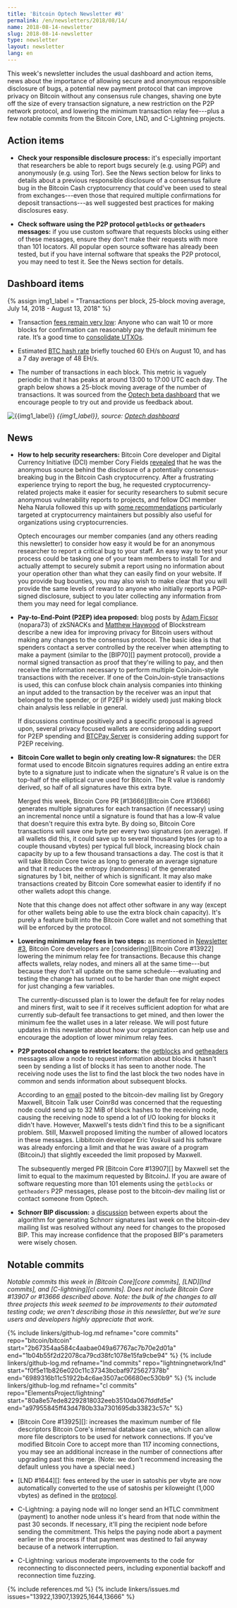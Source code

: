 ```yaml
---
title: 'Bitcoin Optech Newsletter #8'
permalink: /en/newsletters/2018/08/14/
name: 2018-08-14-newsletter
slug: 2018-08-14-newsletter
type: newsletter
layout: newsletter
lang: en
---
```

This week's newsletter includes the usual dashboard and action items,
news about the importance of allowing secure and anonymous responsible
disclosure of bugs, a potential new payment protocol that can improve
privacy on Bitcoin without any consensus rule changes, shaving one byte
off the size of every transaction signature, a new restriction on the P2P
network protocol, and lowering the minimum transaction relay fee---plus
a few notable commits from the Bitcoin Core, LND, and C-Lightning
projects.

## Action items

- **Check your responsible disclosure process:** it's especially
  important that researchers be able to report bugs securely (e.g. using
  PGP) and anonymously (e.g. using Tor).  See the News section below for
  links to details about a previous responsible disclosure of a consensus
  failure bug in the Bitcoin Cash cryptocurrency that could've been used
  to steal from exchanges---even those that required multiple
  confirmations for deposit transactions---as well suggested best
  practices for making disclosures easy.

- **Check software using the P2P protocol `getblocks` or `getheaders` messages:**
  if you use custom software that requests blocks using
  either of these messages, ensure they don't make their requests with
  more than 101 locators.  All popular open source software has already
  been tested, but if you have internal software that speaks the P2P
  protocol, you may need to test it.  See the News section for details.

## Dashboard items

{% assign img1_label = "Transactions per block, 25-block moving average, July 14, 2018 - August 13, 2018" %}

- Transaction [fees remain very low][fee metrics]: Anyone who can wait 10 or
more blocks for confirmation can reasonably pay the default minimum fee rate.
It’s a good time to [consolidate UTXOs][consolidate info].

- Estimated [BTC hash rate][btc hash rate] briefly touched 60 EH/s on August 10, and has a 7 day average of 48 EH/s.

- The number of transactions in each block. This metric is vaguely periodic in that it has peaks at around 13:00 to 17:00 UTC each
day. The graph below shows a 25-block moving average of the number of transactions. It was sourced from the
[Optech beta dashboard][periodic txn data] that we encourage people to try out and provide us feedback about.

![{{img1_label}}](/img/posts/transactions-spikes.png)
*{{img1_label}},
source: [Optech dashboard][periodic txn data]*

## News

- **How to help security researchers:** Bitcoin Core developer and Digital Currency Initiative (DCI) member Cory
  Fields [revealed][fields post] that he was the anonymous source behind
  the disclosure of a potentially consensus-breaking bug in the Bitcoin
  Cash cryptocurrency.  After a frustrating experience trying to report
  the bug, he requested cryptocurrency-related projects make it easier
  for security researchers to submit secure anonymous vulnerability
  reports to projects, and fellow DCI member Neha Narula followed this
  up with [some recommendations][narula recs] particularly targeted at
  cryptocurrency maintainers but possibly also useful for organizations
  using cryptocurrencies.


    Optech encourages our member companies (and any others reading this
    newsletter) to consider how easy it would be for an anonymous
    researcher to report a critical bug to your staff.  An easy way to
    test your process could be tasking one of your team members to
    install Tor and actually attempt to securely submit a report using
    no information about your operation other than what they can easily
    find on your website.  If you provide bug bounties, you may also
    wish to make clear that you will provide the same levels of reward
    to anyone who initially reports a PGP-signed disclosure, subject to
    you later collecting any information from them you may need for legal
    compliance.

- **Pay-to-End-Point (P2EP) idea proposed:** blog posts by [Adam
  Ficsor][nopara73 p2ep] (nopara73) of zkSNACKs and [Matthew
  Haywood][blockstream p2ep] of Blockstream describe a new idea for
  improving privacy for Bitcoin users without making any changes to the
  consensus protocol.  The basic idea is that spenders contact a server
  controlled by the receiver when attempting to make a payment (similar
  to the [BIP70][] payment protocol), provide a normal signed
  transaction as proof that they're willing to pay, and then receive the
  information necessary to perform multiple CoinJoin-style transactions
  with the receiver.  If one of the CoinJoin-style transactions is used,
  this can confuse block chain analysis companies into thinking an input
  added to the transaction by the receiver was an input that belonged to
  the spender, or (if P2EP is widely used) just making block chain
  analysis less reliable in general.

    If discussions continue positively and a specific proposal is agreed
    upon, several privacy focused wallets are considering adding support
    for P2EP spending and [BTCPay
    Server](https://github.com/btcpayserver/btcpayserver) is considering
    adding support for P2EP receiving.

- **Bitcoin Core wallet to begin only creating low-R signatures:**
  the DER format used to encode Bitcoin signatures
  requires adding an entire extra byte to a signature just to indicate
  when the signature's R value is on the top-half of
  the elliptical curve used for Bitcoin.  The R value is randomly
  derived, so half of all signatures have this extra byte.

    Merged this week, Bitcoin Core PR [#13666][Bitcoin Core #13666] generates multiple signatures for
    each transaction (if necessary) using an incremental nonce until a
    signature is found that has a low-R value that doesn't require this
    extra byte.  By doing so, Bitcoin Core transactions will save one
    byte per every two signatures (on average).  If all wallets did
    this, it could save up to several thousand bytes (or up to a couple
    thousand vbytes) per typical full block, increasing block chain
    capacity by up to a few thousand transactions a day.  The cost is
    that it will take Bitcoin Core twice as long to generate an average
    signature and that it reduces the entropy (randomness) of the
    generated signatures by 1 bit, neither of which is significant.  It
    may also make transactions created by Bitcoin Core somewhat easier
    to identify if no other wallets adopt this change.

    Note that this change does not affect other software in any way
    (except for other wallets being able to use the extra block chain
    capacity).  It's purely a feature built into the Bitcoin Core wallet
    and not something that will be enforced by the protocol.

- **Lowering minimum relay fees in two steps:** as mentioned in
  [Newsletter #3][news3 lower relay], Bitcoin Core developers are
  [considering][Bitcoin Core #13922] lowering the minimum relay fee for
  transactions.  Because this change affects wallets, relay nodes, and
  miners all at the same time---but because they don't all update on the
  same schedule---evaluating and testing the change has turned out to
  be harder than one might expect for just changing a few variables.

    The currently-discussed plan is to lower the default fee for relay
    nodes and miners first, wait to see if it receives sufficient
    adoption for what are currently sub-default fee transactions to
    get mined, and then lower the minimum fee the wallet uses in a later
    release.  We will post future updates in this newsletter about how
    your organization can help use and encourage the adoption of lower
    minimum relay fees.

- **P2P protocol change to restrict locators:** the [getblocks][p2p
  getblocks] and [getheaders][p2p getheaders] messages allow a node to
  request information about blocks it hasn't seen by sending a list of
  blocks it has seen to another node.  The receiving node uses the list
  to find the last block the two nodes have in common and sends
  information about subsequent blocks.

    According to an [email][bd locators] posted to the bitcoin-dev
    mailing list by Gregory Maxwell, Bitcoin Talk user Coinr8d was
    concerned that the requesting node could send up to 32 MiB of block
    hashes to the receiving node, causing the receiving node to spend a
    lot of I/O looking for blocks it didn't have.  However, Maxwell's
    tests didn't find this to be a significant problem.  Still, Maxwell
    proposed limiting the number of allowed locators in these messages.
    Libbitcoin developer Eric Voskuil said his software was already
    enforcing a limit and that he was aware of a program (BitcoinJ) that
    slightly exceeded the limit proposed by Maxwell.

    The subsequently merged PR [Bitcoin Core #13907][] by Maxwell set
    the limit to equal to the maximum requested by BitcoinJ.  If you are
    aware of software requesting more than 101 elements using the
    `getblocks` or `getheaders` P2P messages, please post to the
    bitcoin-dev mailing list or contact someone from Optech.

- **Schnorr BIP discussion:** a [discussion][schnorr discuss] between
  experts about the algorithm for generating Schnorr signatures last
  week on the bitcoin-dev mailing list was resolved without any need for
  changes to the proposed BIP.  This may increase confidence that the
  proposed BIP's parameters were wisely chosen.

## Notable commits

*Notable commits this week in [Bitcoin Core][core commits], [LND][lnd
commits], and [C-lightning][cl commits].  Does not include Bitcoin Core
#13907 or #13666 described above.  Note: the bulk of the changes to all three
projects this week seemed to be improvements to their automated testing
code; we aren't describing those in this newsletter, but we're sure
users and developers highly appreciate that work.*

{% include linkers/github-log.md
  refname="core commits"
  repo="bitcoin/bitcoin"
  start="2b67354aa584c4aabae049a67767ac7b70e2d01a"
  end="1b04b55f2d22078ca79cd38fc1078e15fa9cbe94"
%}
{% include linkers/github-log.md
  refname="lnd commits"
  repo="lightningnetwork/lnd"
  start="f0f5e11b826e020c11c37343bcbaf9725627378b"
  end="6989316b11c51922b4c6ae3507ac06680ec530b9"
%}
{% include linkers/github-log.md
  refname="cl commits"
  repo="ElementsProject/lightning"
  start="80a8e57ede82292818032eeb3510da067fddfd5e"
  end="a97955845ff43d4780b33a7301695db33823c57c"
%}

- [Bitcoin Core #13925][]: increases the maximum number of file
  descriptors Bitcoin Core's internal database can use, which can
  allow more file descriptors to be used for network connections.  If
  you've modified Bitcoin Core to accept more than 117 incoming
  connections, you may see an additional increase in the number of
  connections after upgrading past this merge.  (Note: we don't
  recommend increasing the default unless you have a special need.)

- [LND #1644][]: fees entered by the user in satoshis per vbyte are now
  automatically converted to the use of satoshis per kiloweight (1,000
  vbytes) as defined in the [protocol][BOLT2].

- C-Lightning: a paying node will no longer send an HTLC commitment
  (payment) to another node unless it's heard from that node within the
  past 30 seconds.  If necessary, it'll ping the recipient node before
  sending the commitment.  This helps the paying node abort a payment
  earlier in the process if that payment was destined to fail anyway
  because of a network interruption.

- C-Lightning: various moderate improvements to the code for
  reconnecting to disconnected peers, including exponential backoff and
  reconnection time fuzzing.

{% include references.md %}
{% include linkers/issues.md issues="13922,13907,13925,1644,13666" %}

[news3 lower relay]: {{news3}}#news
[BOLT2]: https://github.com/lightningnetwork/lightning-rfc/blob/master/02-peer-protocol.md
[fields post]: https://medium.com/mit-media-lab-digital-currency-initiative/http-coryfields-com-cash-48a99b85aad4
[narula recs]: https://medium.com/mit-media-lab-digital-currency-initiative/reducing-the-risk-of-catastrophic-cryptocurrency-bugs-dcdd493c7569
[nopara73 p2ep]: https://medium.com/@nopara73/pay-to-endpoint-56eb05d3cac6
[blockstream p2ep]: https://blockstream.com/2018/08/08/improving-privacy-using-pay-to-endpoint.html
[p2p getblocks]: https://bitcoin.org/en/developer-reference#getblocks
[p2p getheaders]: https://bitcoin.org/en/developer-reference#getheaders
[bd locators]: https://lists.linuxfoundation.org/pipermail/bitcoin-dev/2018-August/016285.html
[schnorr discuss]: https://lists.linuxfoundation.org/pipermail/bitcoin-dev/2018-August/016278.html
[fee metrics]: https://statoshi.info/dashboard/db/fee-estimates
[consolidate info]: https://en.bitcoin.it/wiki/Techniques_to_reduce_transaction_fees#Consolidation
[btc hash rate]: https://fork.lol/pow/hashrate
[periodic txn data]: https://dashboard.bitcoinops.org/d/K7C9p0vmz/btc-number-of-txns-total-fee-per-block-volume?panelId=4&fullscreen&orgId=1
